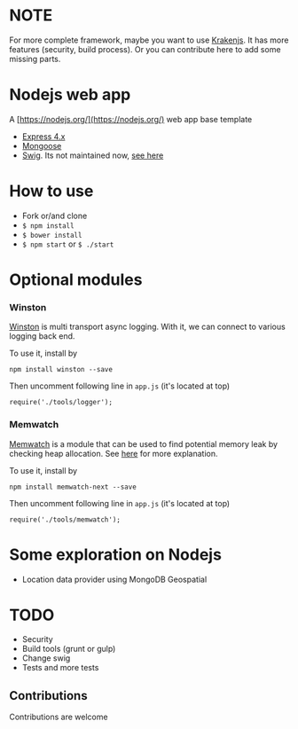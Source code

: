 
# NOTE

For more complete framework, maybe you want to use [Krakenjs](http://krakenjs.com/). It has more features (security, build process). Or you can contribute here to add some missing parts.

# Nodejs web app

A [https://nodejs.org/](https://nodejs.org/) web app base template

* [Express 4.x](http://expressjs.com/)
* [Mongoose](http://mongoosejs.com/)
* [Swig](http://paularmstrong.github.io/swig/). Its not maintained now, [see here](https://github.com/paularmstrong/swig/issues/628)

# How to use

* Fork or/and clone
* `$ npm install`
* `$ bower install`
* `$ npm start` or `$ ./start`

# Optional modules

### Winston

[Winston](https://github.com/winstonjs/winston) is multi transport async logging. With it, we can connect to various logging back end. 

To use it, install by

```
npm install winston --save
``` 

Then uncomment following line in `app.js` (it's located at top)

```
require('./tools/logger');
```

### Memwatch

[Memwatch](https://github.com/marcominetti/node-memwatch) is a module that can be used to find potential memory leak by checking heap allocation. See [here](http://blogs.infinitesquares.net/finding-node-js-memory-leak/) for more explanation.

To use it, install by

```
npm install memwatch-next --save
``` 

Then uncomment following line in `app.js` (it's located at top)

```
require('./tools/memwatch');
```

# Some exploration on Nodejs

* Location data provider using MongoDB Geospatial

# TODO

* Security
* Build tools (grunt or gulp)
* Change swig
* Tests and more tests

## Contributions

Contributions are welcome
